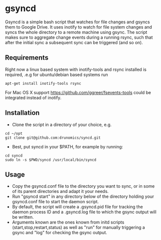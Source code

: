 gsyncd
=====

Gsyncd is a simple bash script that watches for file changes and gsyncs them to Google Drive. It uses inotify to watch for file system changes and syncs the whole directory to a remote machine using gsync. The script makes sure to aggregate change events during a running rsync, such that after the initial sync a subsequent sync can be triggered (and so on).

Requirements
------------
Right now a linux based system with inotify-tools and rsync installed is required, .e.g for ubuntu/debian based systems run
```
apt-get install inotify-tools rsync
```

For Mac OS X support https://github.com/ggreer/fsevents-tools could be integrated instead of inotify.


Installation
------------
 * Clone the script in a directory of your choice, e.g.
```
cd ~/opt
git clone git@github.com:drunomics/syncd.git
```
 * Best, put syncd in your $PATH, for example by running:
```
cd syncd
sudo ln -s $PWD/syncd /usr/local/bin/syncd
```

Usage
-----
* Copy the gsyncd.conf file to the directory you want to sync, or in some of its parent directories and adapt it your needs.
* Run "gsyncd start" in any directory below of the directory holding your gsyncd.conf file to start the daemon script.
* By default, the script will create a .gsyncd.pid file for tracking the daemon process ID and a .gsyncd.log file to which the gsync output will be written.
* Arguments known are the ones known from initd scripts (start,stop,restart,status) as well as "run" for manually triggering a gsync and "log" for checking the gsync output.
